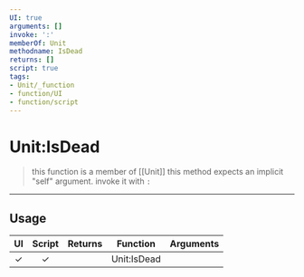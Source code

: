 ```yaml
---
UI: true
arguments: []
invoke: ':'
memberOf: Unit
methodname: IsDead
returns: []
script: true
tags:
- Unit/_function
- function/UI
- function/script
---
```

# Unit:IsDead
> this function is a member of [[Unit]]
> this method expects an implicit "self" argument. invoke it with `:`
-----
## Usage
|  UI | Script | Returns | Function | Arguments |
|:---:|:------:|-------:|:--------:|:---------|
|✓|✓||Unit:IsDead||
